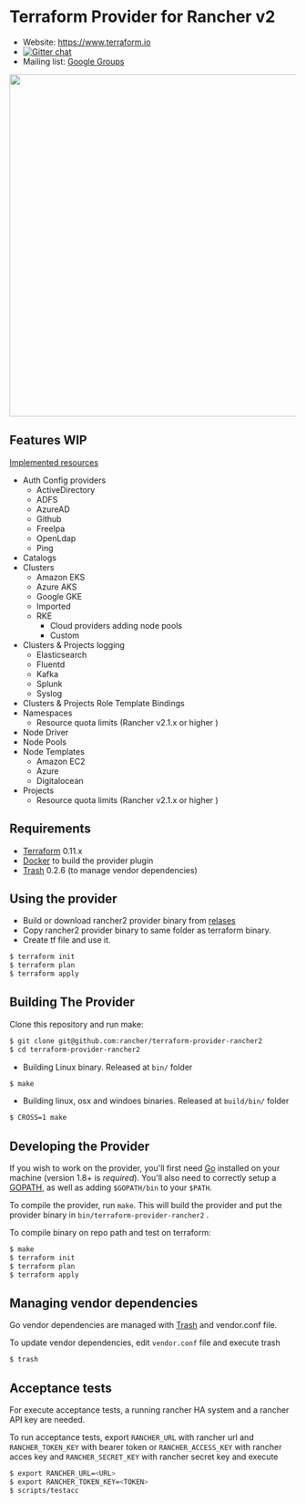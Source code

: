 Terraform Provider for Rancher v2
==================================

- Website: https://www.terraform.io
- [![Gitter chat](https://badges.gitter.im/hashicorp-terraform/Lobby.png)](https://gitter.im/hashicorp-terraform/Lobby)
- Mailing list: [Google Groups](http://groups.google.com/group/terraform-tool)

<img src="https://cdn.rawgit.com/hashicorp/terraform-website/master/content/source/assets/images/logo-hashicorp.svg" width="600px">

Features WIP
-------------

[Implemented resources](https://github.com/rancher/terraform-provider-rancher2/blob/master/website/docs/r)

- Auth Config providers
  - ActiveDirectory
  - ADFS
  - AzureAD
  - Github
  - FreeIpa
  - OpenLdap
  - Ping
- Catalogs
- Clusters
  - Amazon EKS
  - Azure AKS
  - Google GKE
  - Imported
  - RKE
    - Cloud providers adding node pools
    - Custom
- Clusters & Projects logging
  - Elasticsearch
  - Fluentd
  - Kafka
  - Splunk
  - Syslog
- Clusters & Projects Role Template Bindings
- Namespaces
  - Resource quota limits (Rancher v2.1.x or higher )
- Node Driver
- Node Pools
- Node Templates
  - Amazon EC2
  - Azure
  - Digitalocean
- Projects
  - Resource quota limits (Rancher v2.1.x or higher )


Requirements
------------

-	[Terraform](https://www.terraform.io/downloads.html) 0.11.x
-	[Docker](https://docs.docker.com/install/) to build the provider plugin
- [Trash](https://github.com/rancher/trash/releases) 0.2.6 (to manage vendor dependencies)

Using the provider
----------------------

- Build or download rancher2 provider binary from [relases](https://github.com/rancher/terraform-provider-rancher2/releases)
- Copy rancher2 provider binary to same folder as terraform binary.
- Create tf file and use it.

```sh
$ terraform init
$ terraform plan
$ terraform apply
```

Building The Provider
---------------------

Clone this repository and run make:

```sh
$ git clone git@github.com:rancher/terraform-provider-rancher2
$ cd terraform-provider-rancher2
```

- Building Linux binary. Released at `bin/` folder

```sh
$ make
```

- Building linux, osx and windoes binaries. Released at `build/bin/` folder

```sh
$ CROSS=1 make
```

Developing the Provider
---------------------------

If you wish to work on the provider, you'll first need [Go](http://www.golang.org) installed on your machine (version 1.8+ is *required*). You'll also need to correctly setup a [GOPATH](http://golang.org/doc/code.html#GOPATH), as well as adding `$GOPATH/bin` to your `$PATH`.

To compile the provider, run `make`. This will build the provider and put the provider binary in `bin/terraform-provider-rancher2` .

To compile binary on repo path and test on terraform:

```sh
$ make
$ terraform init
$ terraform plan
$ terraform apply
```

Managing vendor dependencies
-----------------------------

Go vendor dependencies are managed with [Trash](https://github.com/rancher/trash) and vendor.conf file.

To update vendor dependencies, edit `vendor.conf` file and execute trash

```sh
$ trash
```

Acceptance tests
----------------

For execute acceptance tests, a running rancher HA system and a rancher API key are needed.

To run acceptance tests, export `RANCHER_URL` with rancher url and `RANCHER_TOKEN_KEY` with bearer token or `RANCHER_ACCESS_KEY` with rancher acces key and `RANCHER_SECRET_KEY` with rancher secret key and execute

```sh
$ export RANCHER_URL=<URL>
$ export RANCHER_TOKEN_KEY=<TOKEN>
$ scripts/testacc
```
